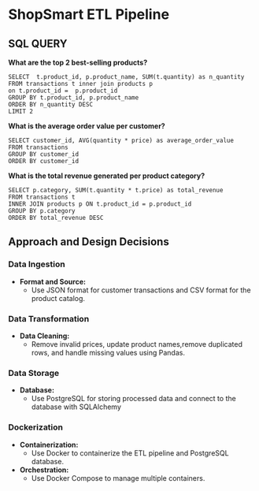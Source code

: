 # ShopSmart ETL Pipeline


## SQL QUERY
**What are the top 2 best-selling products?**

    SELECT  t.product_id, p.product_name, SUM(t.quantity) as n_quantity
    FROM transactions t inner join products p
    on t.product_id =  p.product_id
    GROUP BY t.product_id, p.product_name
    ORDER BY n_quantity DESC
    LIMIT 2 

**What is the average order value per customer?**

    SELECT customer_id, AVG(quantity * price) as average_order_value
    FROM transactions
    GROUP BY customer_id
    ORDER BY customer_id

**What is the total revenue generated per product category?**

    SELECT p.category, SUM(t.quantity * t.price) as total_revenue
    FROM transactions t
    INNER JOIN products p ON t.product_id = p.product_id
    GROUP BY p.category
    ORDER BY total_revenue DESC

## Approach and Design Decisions

### Data Ingestion
- **Format and Source:**
  -  Use JSON format for customer transactions and CSV format for the product catalog.

### Data Transformation
- **Data Cleaning:**
  - Remove invalid prices, update product names,remove duplicated rows, and handle missing values using Pandas.

### Data Storage
- **Database:**
  - Use PostgreSQL for storing processed data and connect to the database with SQLAlchemy

### Dockerization
- **Containerization:**
  - Use Docker to containerize the ETL pipeline and PostgreSQL database.
- **Orchestration:**
  - Use Docker Compose to manage multiple containers.




